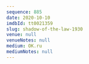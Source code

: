 ```yaml
---
sequence: 885
date: 2020-10-10
imdbId: tt0021359
slug: shadow-of-the-law-1930
venue: null
venueNotes: null
medium: OK.ru
mediumNotes: null
---
```


